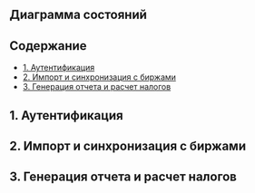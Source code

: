 ## Диаграмма состояний

## Содержание

- [1. Аутентификация](#1-аутентификация)
- [2. Импорт и синхронизация с биржами](#2-импорт-и-синхронизация-с-биржами)
- [3. Генерация отчета и расчет налогов](#3-генерация-отчета-и-расчет-налогов)

## 1. Аутентификация



## 2. Импорт и синхронизация с биржами



## 3. Генерация отчета и расчет налогов
